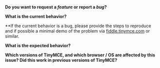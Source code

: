 **Do you want to request a *feature* or report a *bug*?**

**What is the current behavior?**

**If the current behavior is a bug, please provide the steps to reproduce and if possible a minimal demo of the problem via [fiddle.tinymce.com](http://fiddle.tinymce.com/) or similar.

**What is the expected behavior?**

**Which versions of TinyMCE, and which browser / OS are affected by this issue? Did this work in previous versions of TinyMCE?**